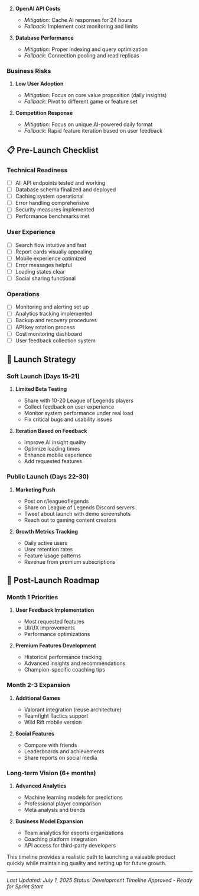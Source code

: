 
2. **OpenAI API Costs**
   - *Mitigation*: Cache AI responses for 24 hours
   - *Fallback*: Implement cost monitoring and limits

3. **Database Performance**
   - *Mitigation*: Proper indexing and query optimization
   - *Fallback*: Connection pooling and read replicas

### Business Risks
1. **Low User Adoption**
   - *Mitigation*: Focus on core value proposition (daily insights)
   - *Fallback*: Pivot to different game or feature set

2. **Competition Response**
   - *Mitigation*: Focus on unique AI-powered daily format
   - *Fallback*: Rapid feature iteration based on user feedback

## 📋 Pre-Launch Checklist

### Technical Readiness
- [ ] All API endpoints tested and working
- [ ] Database schema finalized and deployed
- [ ] Caching system operational
- [ ] Error handling comprehensive
- [ ] Security measures implemented
- [ ] Performance benchmarks met

### User Experience
- [ ] Search flow intuitive and fast
- [ ] Report cards visually appealing
- [ ] Mobile experience optimized
- [ ] Error messages helpful
- [ ] Loading states clear
- [ ] Social sharing functional

### Operations
- [ ] Monitoring and alerting set up
- [ ] Analytics tracking implemented
- [ ] Backup and recovery procedures
- [ ] API key rotation process
- [ ] Cost monitoring dashboard
- [ ] User feedback collection system

## 🎉 Launch Strategy

### Soft Launch (Days 15-21)
1. **Limited Beta Testing**
   - Share with 10-20 League of Legends players
   - Collect feedback on user experience
   - Monitor system performance under real load
   - Fix critical bugs and usability issues

2. **Iteration Based on Feedback**
   - Improve AI insight quality
   - Optimize loading times
   - Enhance mobile experience
   - Add requested features

### Public Launch (Days 22-30)
1. **Marketing Push**
   - Post on r/leagueoflegends
   - Share on League of Legends Discord servers
   - Tweet about launch with demo screenshots
   - Reach out to gaming content creators

2. **Growth Metrics Tracking**
   - Daily active users
   - User retention rates
   - Feature usage patterns
   - Revenue from premium subscriptions

## 🔄 Post-Launch Roadmap

### Month 1 Priorities
1. **User Feedback Implementation**
   - Most requested features
   - UI/UX improvements
   - Performance optimizations

2. **Premium Features Development**
   - Historical performance tracking
   - Advanced insights and recommendations
   - Champion-specific coaching tips

### Month 2-3 Expansion
1. **Additional Games**
   - Valorant integration (reuse architecture)
   - Teamfight Tactics support
   - Wild Rift mobile version

2. **Social Features**
   - Compare with friends
   - Leaderboards and achievements
   - Share reports on social media

### Long-term Vision (6+ months)
1. **Advanced Analytics**
   - Machine learning models for predictions
   - Professional player comparison
   - Meta analysis and trends

2. **Business Model Expansion**
   - Team analytics for esports organizations
   - Coaching platform integration
   - API access for third-party developers

This timeline provides a realistic path to launching a valuable product quickly while maintaining quality and setting up for future growth.

---
*Last Updated: July 1, 2025*
*Status: Development Timeline Approved - Ready for Sprint Start*